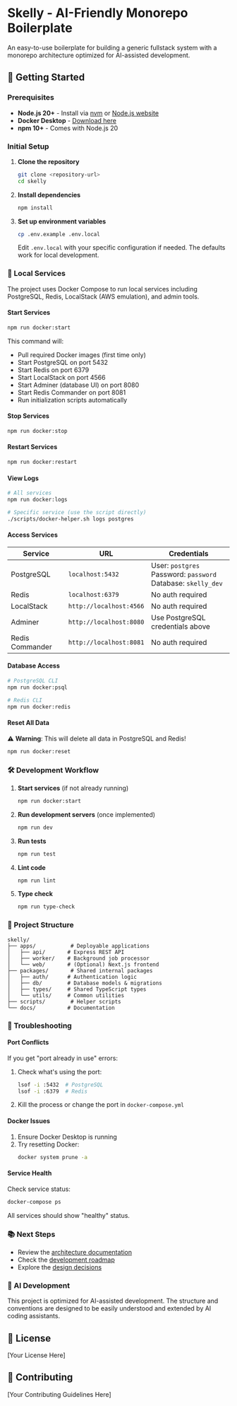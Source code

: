 # Skelly - AI-Friendly Monorepo Boilerplate

An easy-to-use boilerplate for building a generic fullstack system with a monorepo architecture optimized for AI-assisted development.

## 🚀 Getting Started

### Prerequisites

- **Node.js 20+** - Install via [nvm](https://github.com/nvm-sh/nvm) or [Node.js website](https://nodejs.org/)
- **Docker Desktop** - [Download here](https://www.docker.com/products/docker-desktop/)
- **npm 10+** - Comes with Node.js 20

### Initial Setup

1. **Clone the repository**
   ```bash
   git clone <repository-url>
   cd skelly
   ```

2. **Install dependencies**
   ```bash
   npm install
   ```

3. **Set up environment variables**
   ```bash
   cp .env.example .env.local
   ```
   Edit `.env.local` with your specific configuration if needed. The defaults work for local development.

### 🐳 Local Services

The project uses Docker Compose to run local services including PostgreSQL, Redis, LocalStack (AWS emulation), and admin tools.

#### Start Services

```bash
npm run docker:start
```

This command will:
- Pull required Docker images (first time only)
- Start PostgreSQL on port 5432
- Start Redis on port 6379
- Start LocalStack on port 4566
- Start Adminer (database UI) on port 8080
- Start Redis Commander on port 8081
- Run initialization scripts automatically

#### Stop Services

```bash
npm run docker:stop
```

#### Restart Services

```bash
npm run docker:restart
```

#### View Logs

```bash
# All services
npm run docker:logs

# Specific service (use the script directly)
./scripts/docker-helper.sh logs postgres
```

#### Access Services

| Service | URL | Credentials |
|---------|-----|-------------|
| PostgreSQL | `localhost:5432` | User: `postgres`<br>Password: `password`<br>Database: `skelly_dev` |
| Redis | `localhost:6379` | No auth required |
| LocalStack | `http://localhost:4566` | No auth required |
| Adminer | `http://localhost:8080` | Use PostgreSQL credentials above |
| Redis Commander | `http://localhost:8081` | No auth required |

#### Database Access

```bash
# PostgreSQL CLI
npm run docker:psql

# Redis CLI
npm run docker:redis
```

#### Reset All Data

⚠️ **Warning**: This will delete all data in PostgreSQL and Redis!

```bash
npm run docker:reset
```

### 🛠️ Development Workflow

1. **Start services** (if not already running)
   ```bash
   npm run docker:start
   ```

2. **Run development servers** (once implemented)
   ```bash
   npm run dev
   ```

3. **Run tests**
   ```bash
   npm run test
   ```

4. **Lint code**
   ```bash
   npm run lint
   ```

5. **Type check**
   ```bash
   npm run type-check
   ```

### 📁 Project Structure

```
skelly/
├── apps/           # Deployable applications
│   ├── api/       # Express REST API
│   ├── worker/    # Background job processor
│   └── web/       # (Optional) Next.js frontend
├── packages/       # Shared internal packages
│   ├── auth/      # Authentication logic
│   ├── db/        # Database models & migrations
│   ├── types/     # Shared TypeScript types
│   └── utils/     # Common utilities
├── scripts/        # Helper scripts
└── docs/          # Documentation
```

### 🔧 Troubleshooting

#### Port Conflicts

If you get "port already in use" errors:

1. Check what's using the port:
   ```bash
   lsof -i :5432  # PostgreSQL
   lsof -i :6379  # Redis
   ```

2. Kill the process or change the port in `docker-compose.yml`

#### Docker Issues

1. Ensure Docker Desktop is running
2. Try resetting Docker:
   ```bash
   docker system prune -a
   ```

#### Service Health

Check service status:
```bash
docker-compose ps
```

All services should show "healthy" status.

### 📚 Next Steps

- Review the [architecture documentation](docs/CLAUDE.md)
- Check the [development roadmap](docs/Roadmap.md)
- Explore the [design decisions](docs/)

### 🤖 AI Development

This project is optimized for AI-assisted development. The structure and conventions are designed to be easily understood and extended by AI coding assistants.

## 📝 License

[Your License Here]

## 🤝 Contributing

[Your Contributing Guidelines Here]